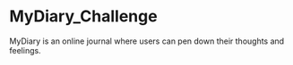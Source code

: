 # MyDiary_Challenge
MyDiary is an online journal where users can pen down their thoughts and feelings.

